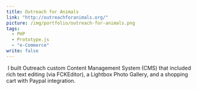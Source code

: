 ```yaml
---
title: Outreach for Animals
link: "http://outreachforanimals.org/"
picture: /img/portfolio/outreach-for-animals.png
tags: 
  - PHP
  - Prototype.js
  - "e-Commerce"
write: false
---
```


<img src="/img/portfolio/thumbs/outreachforanimals.jpg" alt="" class="right"> I built Outreach custom Content Management System (CMS) that included rich text editing (via FCKEditor), a Lightbox Photo Gallery, and a shopping cart with Paypal integration.